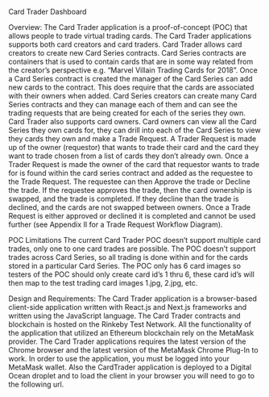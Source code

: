 Card Trader Dashboard

Overview: 
The Card Trader application is a proof-of-concept (POC) that allows people to trade virtual trading cards. The Card Trader applications supports both card creators and card traders. Card Trader allows card creators to create new Card Series contracts. Card Series contracts are containers that is used to contain cards that are in some way related from the creator’s perspective e.g. “Marvel Villain Trading Cards for 2018”. Once a Card Series contract is created the manager of the Card Series can add new cards to the contract. This does require that the cards are associated with their owners when added. Card Series creators can create many Card Series contracts and they can manage each of them and can see the trading requests that are being created for each of the series they own. Card Trader also supports card owners. Card owners can view all the Card Series they own cards for, they can drill into each of the Card Series to view they cards they own and make a Trade Request. A Trader Request is made up of the owner (requestor) that wants to trade their card and the card they want to trade chosen from a list of cards they don’t already own. Once a Trader Request is made the owner of the card that requestor wants to trade for is found within the card series contract and added as the requestee to the Trade Request.  The requestee can then Approve the trade or Decline the trade. If the requestee approves the trade, then the card ownership is swapped, and the trade is completed. If they decline than the trade is declined, and the cards are not swapped between owners. Once a Trade Request is either approved or declined it is completed and cannot be used further (see Appendix II for a Trade Request Workflow Diagram). 

POC Limitations
The current Card Trader POC doesn’t support multiple card trades, only one to one card trades are possible. The POC doesn’t support trades across Card Series, so all trading is done within and for the cards stored in a particular Card Series. The POC only has 6 card images so testers of the POC should only create card id’s 1 thru 6, these card id’s will then map to the test trading card images 1.jpg, 2.jpg, etc. 

Design and Requirements: 
The Card Trader application is a browser-based client-side application written with React.js and Next.js frameworks and written using the JavaScript language. The Card Trader contracts and blockchain is hosted on the Rinkeby Test Network. All the functionality of the application that utilized an Ethereum blockchain rely on the MetaMask provider. The Card Trader applications requires the latest version of the Chrome browser and the latest version of the MetaMask Chrome Plug-In to work. In order to use the application, you must be logged into your MetaMask wallet. Also the CardTrader application is deployed to a Digital Ocean droplet and to load the client in your browser you will need to go to the following url. 
